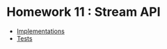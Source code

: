 # Homework 11 : Stream API
- [Implementations](https://github.com/ram333n/IntelliStart_homework/blob/develop/homework_11_stream_api/src/main/java/org/example/TaskSolutions.java)
- [Tests](https://github.com/ram333n/IntelliStart_homework/blob/develop/homework_11_stream_api/src/test/java/org/example/TaskSolutionsTest.java)
